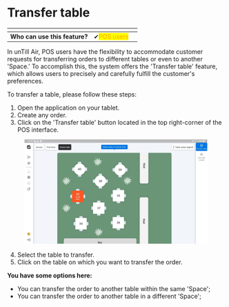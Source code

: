 # Transfer table

<table data-card-size="large" data-view="cards"><thead><tr><th></th><th></th><th></th></tr></thead><tbody><tr><td><strong>Who can use this feature?</strong></td><td><span data-gb-custom-inline data-tag="emoji" data-code="2714">✔</span><mark style="color:orange;">POS users</mark></td><td></td></tr></tbody></table>

In unTill Air, POS users have the flexibility to accommodate customer requests for transferring orders to different tables or even to another 'Space.' To accomplish this, the system offers the 'Transfer table' feature, which allows users to precisely and carefully fulfill the customer's preferences.

To transfer a table, please follow these steps:

1. Open the application on your tablet.
2. Create any order.
3. Click on the 'Transfer table' button located in the top right-corner of the POS interface.

<figure><img src=".gitbook/assets/transfer-able.jpeg" alt=""><figcaption></figcaption></figure>

4. Select the table to transfer.
5. Click on the table on which you want to transfer the order.

**You have some options here:**

* You can transfer the order to another table within the same 'Space';
* You can transfer the order to another table in a different 'Space';

